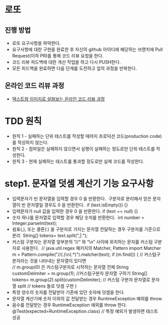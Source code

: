 # 로또
## 진행 방법
* 로또 요구사항을 파악한다.
* 요구사항에 대한 구현을 완료한 후 자신의 github 아이디에 해당하는 브랜치에 Pull Request(이하 PR)를 통해 코드 리뷰 요청을 한다.
* 코드 리뷰 피드백에 대한 개선 작업을 하고 다시 PUSH한다.
* 모든 피드백을 완료하면 다음 단계를 도전하고 앞의 과정을 반복한다.

## 온라인 코드 리뷰 과정
* [텍스트와 이미지로 살펴보는 온라인 코드 리뷰 과정](https://github.com/next-step/nextstep-docs/tree/master/codereview)

# TDD 원칙
* 원칙 1 - 실패하는 단위 테스트를 작성할 때까지 프로덕션 코드(production code)를 작성하지 않는다.
* 원칙 2 - 컴파일은 실패하지 않으면서 실행이 실패하는 정도로만 단위 테스트를 작성한다.
* 원칙 3 - 현재 실패하는 테스트를 통과할 정도로만 실제 코드를 작성한다.

# step1. 문자열 덧셈 계산기 기능 요구사항
* 입력문자가 빈 문자열을 입력할 경우 0 을 반환한다.
   구분자로 분리해서 얻은 문자열이 빈 문자열일 경우도 0 을 반환한다.
   if (text.isEmpty()) {}
* 입력문자가 null 값을 입력한 경우 0 을 반환한다.
  if (text == null) {}
* 숫자 하나를 문자열로 입력할 경우 해당 숫자를 반환한다. 
  int number = Integer.parseInt(text);
* 쉼표(,), 또는 콜론(:) 을 구분자로 가지는 문자열 전달하는 경우 구분자를 기준으로 분리 
  String[] tokens= text.split(",|:");
* 커스텀 구분자는 문자열 앞부분의 “//“ 와 “\n” 사이에 위치하는 문자를 커스텀 구분자로 사용한다. 
      // java.util.regex 패키지의 Matcher, Pattern import
      Matcher m = Pattern.compile("//(.)\n(.*)").matcher(text);
      if (m.find()) { // 커스텀구분자라는 것을 나타내는 문자열이 있다면 	  
           // m.group(0) 은 커스텀구분자로 시작하는 문자열 전체
           String customDelimiter = m.group(1); //커스텀구분자 문자열 구하기
           String[] tokens= m.group(2).split(customDelimiter); // 커스텀 구분자 문자열로 문자열 split
           // tokens 들로 덧셈 구현
      }
* 특정 양수의 숫자를 전달받아 기존에 있던 숫자에 덧셈을 한다.
* 문자열 계산기에 숫자 이외의 값
  전달받는 경우 RuntimeException 예외를 throw.
* 음수를 전달받는 경우 RuntimeException 예외를 throw 한다. 
  @Test(expected=RuntimeException.class) // 특정 예외가 발생하면 테스트 성공

